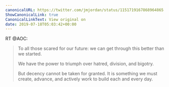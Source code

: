 ```yaml
---
canonicalURL: https://twitter.com/jmjordan/status/1151719167868964865
ShowCanonicalLink: true
CanonicalLinkText: View original on
date: 2019-07-18T05:03:42+00:00
---
```

RT @AOC:
> To all those scared for our future: we can get through this better than we started.
> 
> We have the power to triumph over hatred, division, and bigotry.
> 
> But decency cannot be taken for granted. It is something we must create, advance, and actively work to build each and every day.